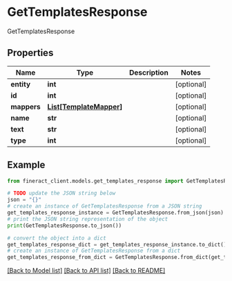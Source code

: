 # GetTemplatesResponse

GetTemplatesResponse

## Properties

Name | Type | Description | Notes
------------ | ------------- | ------------- | -------------
**entity** | **int** |  | [optional] 
**id** | **int** |  | [optional] 
**mappers** | [**List[TemplateMapper]**](TemplateMapper.md) |  | [optional] 
**name** | **str** |  | [optional] 
**text** | **str** |  | [optional] 
**type** | **int** |  | [optional] 

## Example

```python
from fineract_client.models.get_templates_response import GetTemplatesResponse

# TODO update the JSON string below
json = "{}"
# create an instance of GetTemplatesResponse from a JSON string
get_templates_response_instance = GetTemplatesResponse.from_json(json)
# print the JSON string representation of the object
print(GetTemplatesResponse.to_json())

# convert the object into a dict
get_templates_response_dict = get_templates_response_instance.to_dict()
# create an instance of GetTemplatesResponse from a dict
get_templates_response_from_dict = GetTemplatesResponse.from_dict(get_templates_response_dict)
```
[[Back to Model list]](../README.md#documentation-for-models) [[Back to API list]](../README.md#documentation-for-api-endpoints) [[Back to README]](../README.md)


